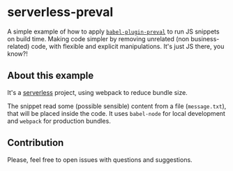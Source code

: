 # serverless-preval

A simple example of how to apply [`babel-plugin-preval`](https://github.com/kentcdodds/babel-plugin-preval) to run JS snippets on build time. Making code simpler by removing unrelated (non business-related) code, with flexible and explicit manipulations. It's just JS there, you know?!

## About this example

It's a [serverless](https://serverless.com) project, using webpack to reduce bundle size.

The snippet read some (possible sensible) content from a file (`message.txt`), that will be placed inside the code. It uses `babel-node` for local development and `webpack` for production bundles.

## Contribution

Please, feel free to open issues with questions and suggestions.